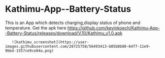 # Kathimu-App--Battery-Status
This is an App which detects charging,display status of phone and temperature.
Get the apk here https://github.com/kevinkoech/Kathimu-App--Battery-Status/releases/download/V.10/Kathimu_v1.0.apk

       ![kathimu_screenshot](https://user-images.githubusercontent.com/28725758/56493413-b05b8b80-64f7-11e9-9bbd-1557ce9ce04a.png)

